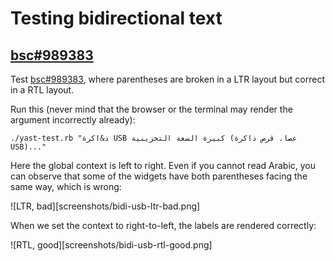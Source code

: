 # Testing bidirectional text

## [bsc#989383](https://bugzilla.suse.com/show_bug.cgi?id=989383)

Test [bsc#989383](https://bugzilla.suse.com/show_bug.cgi?id=989383), where
parentheses are broken in a LTR layout but correct in a RTL layout.

Run this (never mind that the browser or the terminal may render the argument
incorrectly already):

    ./yast-test.rb "ذ&اكرة USB كبيرة السعة التخزينية (عصا، قرص ذاكرة USB)..."

Here the global context is left to right. Even if you cannot read Arabic, you
can observe that some of the widgets have both parentheses facing the same
way, which is wrong:

![LTR, bad][screenshots/bidi-usb-ltr-bad.png]

When we set the context to right-to-left, the labels are rendered correctly:

![RTL, good][screenshots/bidi-usb-rtl-good.png]
